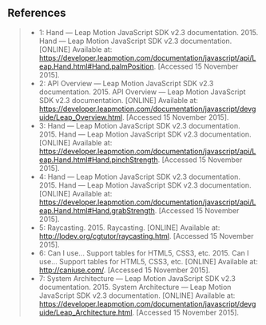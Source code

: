 
## References

> * 1: Hand — Leap Motion JavaScript SDK v2.3 documentation. 2015. Hand — Leap Motion JavaScript SDK v2.3 documentation. [ONLINE] Available at: https://developer.leapmotion.com/documentation/javascript/api/Leap.Hand.html#Hand.palmPosition. [Accessed 15 November 2015].
> * 2: API Overview — Leap Motion JavaScript SDK v2.3 documentation. 2015. API Overview — Leap Motion JavaScript SDK v2.3 documentation. [ONLINE] Available at: https://developer.leapmotion.com/documentation/javascript/devguide/Leap_Overview.html. [Accessed 15 November 2015].
> * 3: Hand — Leap Motion JavaScript SDK v2.3 documentation. 2015. Hand — Leap Motion JavaScript SDK v2.3 documentation. [ONLINE] Available at: https://developer.leapmotion.com/documentation/javascript/api/Leap.Hand.html#Hand.pinchStrength. [Accessed 15 November 2015].
> * 4: Hand — Leap Motion JavaScript SDK v2.3 documentation. 2015. Hand — Leap Motion JavaScript SDK v2.3 documentation. [ONLINE] Available at: https://developer.leapmotion.com/documentation/javascript/api/Leap.Hand.html#Hand.grabStrength. [Accessed 15 November 2015].
> * 5: Raycasting. 2015. Raycasting. [ONLINE] Available at: http://lodev.org/cgtutor/raycasting.html. [Accessed 15 November 2015].
> * 6: Can I use... Support tables for HTML5, CSS3, etc. 2015. Can I use... Support tables for HTML5, CSS3, etc. [ONLINE] Available at: http://caniuse.com/. [Accessed 15 November 2015].
> * 7: System Architecture — Leap Motion JavaScript SDK v2.3 documentation. 2015. System Architecture — Leap Motion JavaScript SDK v2.3 documentation. [ONLINE] Available at: https://developer.leapmotion.com/documentation/javascript/devguide/Leap_Architecture.html. [Accessed 15 November 2015].
